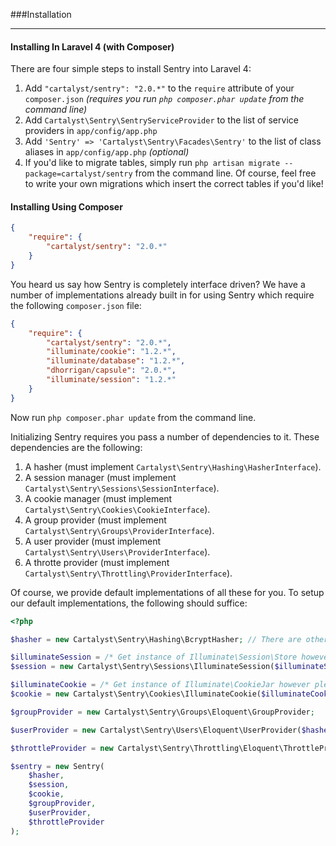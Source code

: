 ###Installation

----------

#### Installing In Laravel 4 (with Composer)

There are four simple steps to install Sentry into Laravel 4:

1. Add `"cartalyst/sentry": "2.0.*"` to the `require` attribute of your `composer.json` *(requires you run `php composer.phar update` from the command line)*  
2. Add `Cartalyst\Sentry\SentryServiceProvider` to the list of service providers in `app/config/app.php`
3. Add `'Sentry' => 'Cartalyst\Sentry\Facades\Sentry'` to the list of class aliases in `app/config/app.php` *(optional)*
4. If you'd like to migrate tables, simply run `php artisan migrate --package=cartalyst/sentry` from the command line. Of course, feel free to write your own migrations which insert the correct tables if you'd like!


#### Installing Using Composer

```json
{
	"require": {
		"cartalyst/sentry": "2.0.*"
	}
}
```

You heard us say how Sentry is completely interface driven? We have a number of implementations already built in for using Sentry which require the following `composer.json` file:

```json
{
	"require": {
		"cartalyst/sentry": "2.0.*",
		"illuminate/cookie": "1.2.*",
        "illuminate/database": "1.2.*",
        "dhorrigan/capsule": "2.0.*",
        "illuminate/session": "1.2.*"
	}
}
```

Now run `php composer.phar update` from the command line.

Initializing Sentry requires you pass a number of dependencies to it. These dependencies are the following:

1. A hasher (must implement `Cartalyst\Sentry\Hashing\HasherInterface`).
2. A session manager (must implement `Cartalyst\Sentry\Sessions\SessionInterface`).
3. A cookie manager (must implement `Cartalyst\Sentry\Cookies\CookieInterface`).
4. A group provider (must implement `Cartalyst\Sentry\Groups\ProviderInterface`).
5. A user provider (must implement `Cartalyst\Sentry\Users\ProviderInterface`).
6. A throtte provider (must implement `Cartalyst\Sentry\Throttling\ProviderInterface`).

Of course, we provide default implementations of all these for you. To setup our default implementations, the following should suffice:

```php
<?php

$hasher = new Cartalyst\Sentry\Hashing\BcryptHasher; // There are other hashers available, take your pick

$illuminateSession = /* Get instance of Illuminate\Session\Store however pleases you */;
$session = new Cartalyst\Sentry\Sessions\IlluminateSession($illuminateSession);

$illuminateCookie = /* Get instance of Illuminate\CookieJar however pleases you */;
$cookie = new Cartalyst\Sentry\Cookies\IlluminateCookie($illuminateCookie);

$groupProvider = new Cartalyst\Sentry\Groups\Eloquent\GroupProvider;

$userProvider = new Cartalyst\Sentry\Users\Eloquent\UserProvider($hasher);

$throttleProvider = new Cartalyst\Sentry\Throttling\Eloquent\ThrottleProvider($userProvider);

$sentry = new Sentry(
	$hasher,
	$session,
	$cookie,
	$groupProvider,
	$userProvider,
	$throttleProvider
);
```